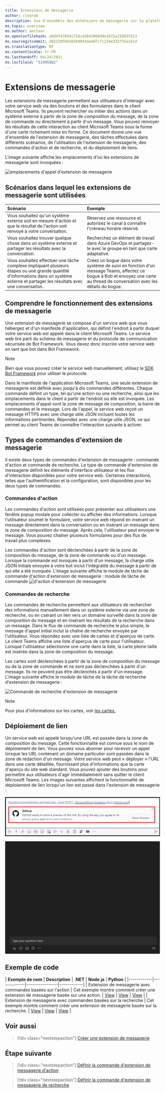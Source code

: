 ```yaml
---
title: Extensions de messagerie
author: clearab
description: Vue d'ensemble des extensions de messagerie sur la plateforme Microsoft Teams
ms.topic: overview
ms.author: anclear
ms.openlocfilehash: a6d4f478541724cd2643068d9e1615a15b03fd13
ms.sourcegitcommit: dd2220f691029d043aaddfc7c229e332735acb1d
ms.translationtype: MT
ms.contentlocale: fr-FR
ms.lasthandoff: 04/24/2021
ms.locfileid: "51995882"
---
```

# <a name="messaging-extensions"></a>Extensions de messagerie

Les extensions de messagerie permettent aux utilisateurs d'interagir avec votre service web via des boutons et des formulaires dans le client Microsoft Teams. Ils peuvent rechercher ou initier des actions dans un système externe à partir de la zone de composition du message, de la zone de commande ou directement à partir d'un message. Vous pouvez renvoyer les résultats de cette interaction au client Microsoft Teams sous la forme d'une carte richement mise en forme. Ce document donne une vue d'ensemble de l'extension de messagerie, des tâches effectuées dans différents scénarios, de l'utilisation de l'extension de messagerie, des commandes d'action et de recherche, et du déploiement de liens.

L'image suivante affiche les emplacements d'où les extensions de messagerie sont invoquées :

![emplacements d'appel d'extension de messagerie](~/assets/images/messaging-extension-invoke-locations.png)

## <a name="scenarios-where-messaging-extensions-are-used"></a>Scénarios dans lequel les extensions de messagerie sont utilisées

| Scénario | Exemple |
|:-----------------|:-----------------|
|Vous souhaitez qu'un système externe soit en mesure d'action et que le résultat de l'action soit renvoyé à votre conversation.|Réservez une ressource et autorisez le canal à connaître l'créneau horaire réservé.|
|Vous souhaitez trouver quelque chose dans un système externe et partager les résultats avec la conversation.|Recherchez un élément de travail dans Azure DevOps et partagez-le avec le groupe en tant que carte adaptative.|
|Vous souhaitez effectuer une tâche complexe impliquant plusieurs étapes ou une grande quantité d'informations dans un système externe et partager les résultats avec une conversation.|Créez un bogue dans votre système de suivi en fonction d'un message Teams, affectez ce bogue à Bob et envoyez une carte au thread de conversation avec les détails du bogue.|

## <a name="understand-how-messaging-extensions-work"></a>Comprendre le fonctionnement des extensions de messagerie

Une extension de messagerie se compose d'un service web que vous hébergez et d'un manifeste d'application, qui définit l'endroit à partir duquel votre service web est appelé dans le client Microsoft Teams. Le service web tire parti du schéma de messagerie et du protocole de communication sécurisée de Bot Framework. Vous devez donc inscrire votre service web en tant que bot dans Bot Framework. 

> [!NOTE]
> Bien que vous pouvez créer le service web manuellement, utilisez le [SDK Bot Framework](https://github.com/microsoft/botframework) pour utiliser le protocole.

Dans le manifeste de l'application Microsoft Teams, une seule extension de messagerie est définie avec jusqu'à dix commandes différentes. Chaque commande définit un type, tel qu'une action ou une recherche, ainsi que les emplacements dans le client à partir de l'endroit où elle est invoquée. Les emplacements d'appel sont la zone de message de composition, la barre de commandes et le message. Lors de l'appel, le service web reçoit un message HTTPS avec une charge utile JSON incluant toutes les informations pertinentes. Répondez avec une charge utile JSON, ce qui permet au client Teams de connaître l'interaction suivante à activer. 

## <a name="types-of-messaging-extension-commands"></a>Types de commandes d'extension de messagerie

Il existe deux types de commandes d'extension de messagerie : commande d'action et commande de recherche. Le type de commande d'extension de messagerie définit les éléments d'interface utilisateur et les flux d'interaction disponibles pour votre service web. Certaines interactions, telles que l'authentification et la configuration, sont disponibles pour les deux types de commandes.

### <a name="action-commands"></a>Commandes d'action

Les commandes d'action sont utilisées pour présenter aux utilisateurs une fenêtre popup modale pour collecter ou afficher des informations. Lorsque l'utilisateur soumet le formulaire, votre service web répond en insérant un message directement dans la conversation ou en insérant un message dans la zone de composition du message. Après cela, l'utilisateur peut envoyer le message. Vous pouvez chaîner plusieurs formulaires pour des flux de travail plus complexes.

Les commandes d'action sont déclenchées à partir de la zone de composition du message, de la zone de commande ou d'un message. Lorsque la commande est invoquée à partir d'un message, la charge utile JSON initiale envoyée à votre bot inclut l'intégralité du message à partir de qui elle a été invoquée. L'image suivante affiche le module de tâche de commande d'action d'extension de messagerie : module de tâche de commande ![ d'action d'extension de messagerie](~/assets/images/task-module.png)

### <a name="search-commands"></a>Commandes de recherche

Les commandes de recherche permettent aux utilisateurs de rechercher des informations manuellement dans un système externe via une zone de recherche, ou en csérant un lien vers un domaine surveillé dans la zone de composition du message et en insérant les résultats de la recherche dans un message. Dans le flux de commande de recherche le plus simple, le message d'appel initial inclut la chaîne de recherche envoyée par l'utilisateur. Vous répondez avec une liste de cartes et d'aperçus de carte. Le client Teams affiche une liste d'aperçus de carte pour l'utilisateur. Lorsque l'utilisateur sélectionne une carte dans la liste, la carte pleine taille est insérée dans la zone de composition du message.

Les cartes sont déclenchées à partir de la zone de composition du message ou de la zone de commande et ne sont pas déclenchées à partir d'un message. Ils ne peuvent pas être déclenchés à partir d'un message.
L'image suivante affiche le module de tâche de la tâche de recherche d'extension de messagerie :

![Commande de recherche d'extension de messagerie](~/assets/images/search-extension.png)

> [!NOTE]
> Pour plus d'informations sur les cartes, voir [les cartes.](../task-modules-and-cards/what-are-cards.md)

## <a name="link-unfurling"></a>Déploiement de lien

Un service web est appelé lorsqu'une URL est passée dans la zone de composition du message. Cette fonctionnalité est connue sous le nom de déploiement de lien. Vous pouvez vous abonner pour recevoir un appel lorsque les URL contenant un domaine particulier sont passées dans la zone de rédaction d'un message. Votre service web peut « déployer » l'URL dans une carte détaillée, fournissant plus d'informations que la carte d'aperçu du site web standard. Vous pouvez ajouter des boutons pour permettre aux utilisateurs d'agir immédiatement sans quitter le client Microsoft Teams.
Les images suivantes affichent la fonctionnalité de déploiement de lien lorsqu'un lien est passé dans l'extension de messagerie :
 
![lien de déploiement](../assets/images/messaging-extension/unfurl-link.png)

![déploiement de lien](../assets/images/messaging-extension/link-unfurl.gif)

## <a name="code-sample"></a>Exemple de code

| **Exemple de nom** | **Description** | **.NET** | **Node.js** | **Python** |
|------------|-------------|----------------|------------|
| Extension de messagerie avec commandes basées sur l'action | Cet exemple montre comment créer une extension de messagerie basée sur une action. | [View](https://github.com/microsoft/BotBuilder-Samples/tree/master/samples/csharp_dotnetcore/51.teams-messaging-extensions-action) | [View](https://github.com/microsoft/BotBuilder-Samples/tree/master/samples/javascript_nodejs/51.teams-messaging-extensions-action) | [View](https://github.com/microsoft/BotBuilder-Samples/tree/main/samples/python/51.teams-messaging-extensions-action) |
| Extension de messagerie avec commandes basées sur la recherche | Cet exemple montre comment créer une extension de messagerie basée sur la recherche. | [View](https://github.com/microsoft/BotBuilder-Samples/tree/master/samples/csharp_dotnetcore/50.teams-messaging-extensions-search) | [View](https://github.com/microsoft/BotBuilder-Samples/tree/master/samples/javascript_nodejs/50.teams-messaging-extensions-search) | [View](https://github.com/microsoft/BotBuilder-Samples/tree/main/samples/python/50.teams-messaging-extension-search) |

## <a name="see-also"></a>Voir aussi

> [!div class="nextstepaction"]
> [Créer une extension de messagerie](../build-your-first-app/build-messaging-extension.md)


## <a name="next-step"></a>Étape suivante

> [!div class="nextstepaction"]
> [Définir la commande d'extension de messagerie d'action](~/messaging-extensions/how-to/action-commands/define-action-command.md)

> [!div class="nextstepaction"]
> [Définir la commande d'extension de messagerie de recherche](~/messaging-extensions/how-to/search-commands/define-search-command.md)
